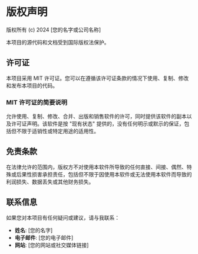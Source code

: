 # 版权声明

版权所有 (c) 2024 [您的名字或公司名称]

本项目的源代码和文档受到国际版权法保护。

## 许可证

本项目采用 MIT 许可证。您可以在遵循该许可证条款的情况下使用、复制、修改和发布本项目的代码。

### MIT 许可证的简要说明

允许使用、复制、修改、合并、出版和销售软件的许可，同时提供该软件的副本以及许可证声明。该软件是按 "现有状态" 提供的，没有任何明示或默示的保证，包括但不限于适销性或特定用途的适用性。

## 免责条款

在法律允许的范围内，版权方不对使用本软件所导致的任何直接、间接、偶然、特殊或后果性损害承担责任，包括但不限于因使用本软件或无法使用本软件而导致的利润损失、数据丢失或其他财务损失。

## 联系信息

如果您对本项目有任何疑问或建议，请与我联系：

- **姓名**: [您的名字]
- **电子邮件**: [您的电子邮件]
- **网站**: [您的网站或社交媒体链接]

